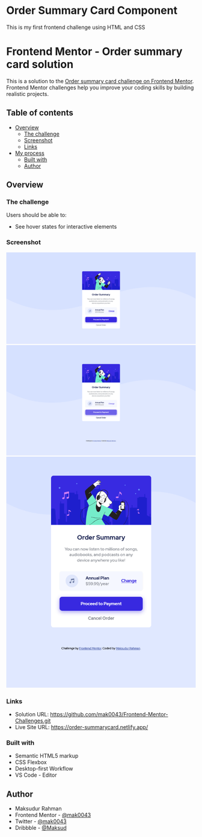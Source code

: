 # Order Summary Card Component

This is my first frontend challenge using HTML and CSS

# Frontend Mentor - Order summary card solution

This is a solution to the [Order summary card challenge on Frontend Mentor](https://www.frontendmentor.io/challenges/order-summary-component-QlPmajDUj). Frontend Mentor challenges help you improve your coding skills by building realistic projects.

## Table of contents

- [Overview](#overview)
  - [The challenge](#the-challenge)
  - [Screenshot](#screenshot)
  - [Links](#links)
- [My process](#my-process)
  - [Built with](#built-with)
  - [Author](#author)

## Overview

### The challenge

Users should be able to:

- See hover states for interactive elements

### Screenshot

![](./Screenshot-Desktop.png)
![](./Screenshot-Hover.png)
![](./Screenshot-mobile.png)

### Links

- Solution URL: https://github.com/mak0043/Frontend-Mentor-Challenges.git
- Live Site URL: https://order-summarycard.netlify.app/

### Built with

- Semantic HTML5 markup
- CSS Flexbox
- Desktop-first Workflow
- VS Code - Editor

## Author

- Maksudur Rahman
- Frontend Mentor - [@mak0043](https://www.frontendmentor.io/profile/mak0043)
- Twitter - [@mak0043](https://twitter.com/mak0043)
- Dribbble - [@Maksud](https://dribbble.com/Maksud)
